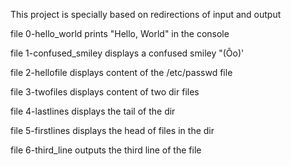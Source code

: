 This project is specially based on redirections of input and output

file 0-hello_world prints "Hello, World" in the console

file 1-confused_smiley displays a confused smiley "(Ôo)'

file 2-hellofile displays content of the /etc/passwd file

file 3-twofiles displays content of two dir files

file 4-lastlines displays the tail of the dir

file 5-firstlines displays the head of files in the dir

file 6-third_line outputs the third line of the file
